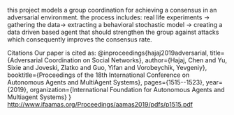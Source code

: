 this project models a group coordination for achieving a consensus in an adversarial environment. the process includes:
real life experiments → gathering the data→ extracting a behavioral stochastic model → creating a data driven based agent that should strengthen the group against attacks which consequently improves the consensus rate.

Citations
Our paper is cited as:
@inproceedings{hajaj2019adversarial,
  title={Adversarial Coordination on Social Networks},
  author={Hajaj, Chen and Yu, Sixie and Joveski, Zlatko and Guo, Yifan and Vorobeychik, Yevgeniy},
  booktitle={Proceedings of the 18th International Conference on Autonomous Agents and MultiAgent Systems},
  pages={1515--1523},
  year={2019},
  organization={International Foundation for Autonomous Agents and Multiagent Systems}
}
http://www.ifaamas.org/Proceedings/aamas2019/pdfs/p1515.pdf

 
